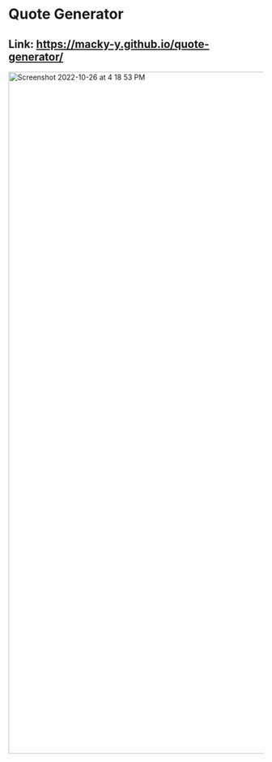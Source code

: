 # Quote Generator
## Link: https://macky-y.github.io/quote-generator/
<img width="1344" alt="Screenshot 2022-10-26 at 4 18 53 PM" src="https://user-images.githubusercontent.com/63437122/198156736-113cdb6e-44cb-4fba-832d-3808c3d824c6.png">
